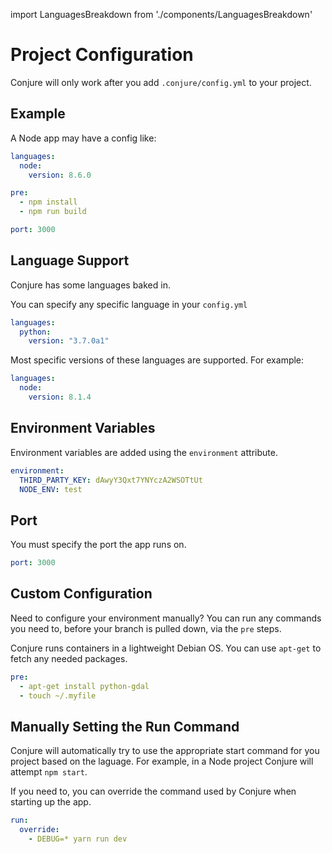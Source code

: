 import LanguagesBreakdown from './components/LanguagesBreakdown'

# Project Configuration

Conjure will only work after you add `.conjure/config.yml` to your project.

## Example

A Node app may have a config like:

```yml
languages:
  node:
    version: 8.6.0

pre:
  - npm install
  - npm run build

port: 3000
```

## Language Support

Conjure has some languages baked in.

You can specify any specific language in your `config.yml`

```yml
languages:
  python:
    version: "3.7.0a1"
```

<LanguagesBreakdown />

Most specific versions of these languages are supported. For example:

```yml
languages:
  node:
    version: 8.1.4
```

## Environment Variables

Environment variables are added using the `environment` attribute.

```yml
environment:
  THIRD_PARTY_KEY: dAwyY3Qxt7YNYczA2WSOTtUt
  NODE_ENV: test
```

## Port

You must specify the port the app runs on.

```yml
port: 3000
```

## Custom Configuration

Need to configure your environment manually? You can run any commands you need to, before your branch is pulled down, via the `pre` steps.

Conjure runs containers in a lightweight Debian OS. You can use `apt-get` to fetch any needed packages.

```yml
pre:
  - apt-get install python-gdal
  - touch ~/.myfile
```

## Manually Setting the Run Command

Conjure will automatically try to use the appropriate start command for you project based on the laguage. For example, in a Node project Conjure will attempt `npm start`.

If you need to, you can override the command used by Conjure when starting up the app.

```yml
run:
  override:
    - DEBUG=* yarn run dev
```

